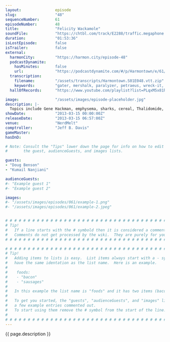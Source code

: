 ```yaml
---
layout:               episode
slug:                 "48"
sequenceNumber:       61
episodeNumber:        48
title:                "Felicity Wackamole"
soundFile:            "https://chtbl.com/track/E2288/traffic.megaphone.fm/STA5496026101.mp3?updated=1554494350"
duration:             "01:53:36"
isLostEpisode:        false
isTrailer:            false
external:
  harmonCity:         "https://harmon.city/episode-48"
  podcastDynamite:
    hasMinutes:       false
    url:              "https://podcastdynamite.com/#/p/Harmontown/e/61/48"
  transcription:
    filename:         "/assets/transcripts/Harmontown.S01E048.vtt.zip"
    keywords:         "gater, mershalk, paralyzer, petraeus, wreck-it, aldrin, felicity, reaganomics, affliction, congestion, thalidomide, sharknado, avalanche, aides, shazam, tremors, hackman, o's, f-i-v, whack-a-mole, scorpion, breeder, fondue, cauldron, leroy"
  hallOfRecords:      "https://www.youtube.com/playlist?list=PLqxM5x81hNOaFXDLI4pALG5ZfvPET4oI7"

image:                "/assets/images/episode-placeholder.jpg"
description: |-
  Topics include Gene Hackman, emphysema, sharks, cereal, Thalidomide, Wreck it Ralph, burn victims, Dracula, Special Olympics, regular Olympics, Bruce Villanch, missing electronics and law enforcement. The D&D party flirts with sleep studies, then fights a dragon.
showDate:             "2013-03-15 00:00:00Z"
releaseDate:          "2013-03-15 06:57:00Z"
venue:                "NerdMelt"
comptroller:          "Jeff B. Davis"
gameMaster:           
hasDnD:               

# Note: Consult the "Tips" lower down the page for info on how to edit
#       the guest, audienceGuests, and images lists.

guests:
- "Doug Benson"
- "Kumail Nanjiani"

audienceGuests:
#- "Example guest 1"
#- "Example guest 2"

images:
#- "/assets/images/episodes/061/example-1.png"
#- "/assets/images/episodes/061/example-2.jpeg"


# # # # # # # # # # # # # # # # # # # # # # # # # # # # # # # # # # # # # # # # # # # # #
# Tip!
#   If a line starts with the # symbold then it is considered a comment.
#   Comments do not get processed by the wiki.  They are purely for your information.
# # # # # # # # # # # # # # # # # # # # # # # # # # # # # # # # # # # # # # # # # # # # #

# # # # # # # # # # # # # # # # # # # # # # # # # # # # # # # # # # # # # # # # # # # # #
# Tip!
#   Adding items to lists is easy.  List items always start with a - symbol and have
#   have the same identation as the list name.  Here is an example.
#
#    foods:
#    - "bacon"
#    - "sausages"
#
#   In this example the list name is "foods" and it has two items (bacon, and sausages).
#
#   To get you started, the "guests", "audienceGuests", and "images" lists below have
#   a few example entries commented out.
#   To start using them remove the # symbol from the start of the line.
#
# # # # # # # # # # # # # # # # # # # # # # # # # # # # # # # # # # # # # # # # # # # # #
---
```


<!-- The episode description will be rendered here -->
{{ page.description }}

<!-- Add your content BELOW here -->
<!-- vvvvvvvvvvvvvvvvvvvvvvvvvvv -->




<!-- ^^^^^^^^^^^^^^^^^^^^^^^^^^^ -->
<!-- Add your content ABOVE here -->

<!-- The episode gallery will be rendered here -->